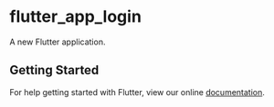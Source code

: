 # flutter_app_login

A new Flutter application.

## Getting Started

For help getting started with Flutter, view our online
[documentation](https://flutter.io/).
